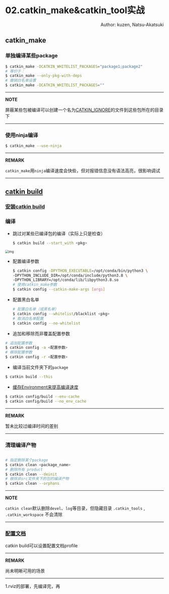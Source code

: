 # 02.catkin_make&catkin_tool实战

<p align="right">Author: kuzen, Natsu-Akatsuki</p>

## catkin_make

### 单独编译某些package

```bash
$ catkin_make -DCATKIN_WHITELIST_PACKAGES="package1;package2"
# 等价于：
$ catkin_make --only-pkg-with-deps
# 撤销白名单设置
$ catkin_make -DCATKIN_WHITELIST_PACKAGES=""
```

---

**NOTE**

屏蔽某些包被编译可以创建一个名为[CATKIN_IGNORE](https://github.com/tier4/velodyne_vls/tree/tier4/master/velodyne_msgs)的文件到这些包所在的目录下

---

### 使用ninja编译

```bash
$ catkin_make --use-ninja
```

---
**REMARK**

`catkin_make`用`ninja`编译速度会快些，但对报错信息没有语法高亮，很影响调试

---

## [catkin build](https://catkin-tools.readthedocs.io/en/latest/index.html)

### [安装catkin build](https://catkin-tools.readthedocs.io/en/latest/installing.html)

### 编译

- 跳过对某些已编译包的编译（实际上只是检查）

  ````bash
  $ catkin build --start_with <pkg>
  ````

<img src="https://natsu-akatsuki.oss-cn-guangzhou.aliyuncs.com/img/dIW8tcn1J6m2KYLp.png!thumbnail" alt="img" style="zoom:67%;" />

- 配置编译参数

  ```bash
  $ catkin config -DPYTHON_EXECUTABLE=/opt/conda/bin/python3 \
  -DPYTHON_INCLUDE_DIR=/opt/conda/include/python3.8 \
  -DPYTHON_LIBRARY=/opt/conda/lib/libpython3.8.so
  # 使用catkin_make参数
  $ catkin config --catkin-make-args [args]
  ```

- 配置黑白名单

  ```bash
  # 配置白名单（或黑名单）
  $ catkin config --whitelist/blacklist <pkg>
  # 取消白名单配置
  $ catkin config --no-whitelist  
  ```

- 追加和移除而非覆盖配置参数

```bash
# 追加配置参数
$ catkin config -a <配置参数>
# 移除配置参数
$ catkin config -r <配置参数>
```

- 编译当前文件夹下的`package`

```bash
$ catkin build --this
```

- [缓存Environment来提高编译速度](https://catkin-tools.readthedocs.io/en/latest/verbs/catkin_config.html?highlight=cache#accelerated-building-with-environment-caching)

```bash
$ catkin config/build --env-cache
$ catkin config/build --no_env_cache
```

---

**REMARK**

暂未比较过编译时间的差别

---

### 清理编译产物

```bash

# 指定删除某个package
$ catkin clean <package_name>
# 删除所有 product 
$ catkin clean --deinit
# 移除非src文件夹下的包的编译产物 
$ catkin clean --orphans
```

---

**NOTE**

`catkin clean`默认删除`devel`、`log`等目录，但隐藏目录 `.catkin_tools` , `.catkin_workspace` 不会清除

---

### [配置文档](https://catkin-tools.readthedocs.io/en/latest/verbs/catkin_profile.html)

catkin build可以设置配置文档profile

---

**REMARK**

尚未明晰可用的场景

---



1.rviz的部署，先编译完，再